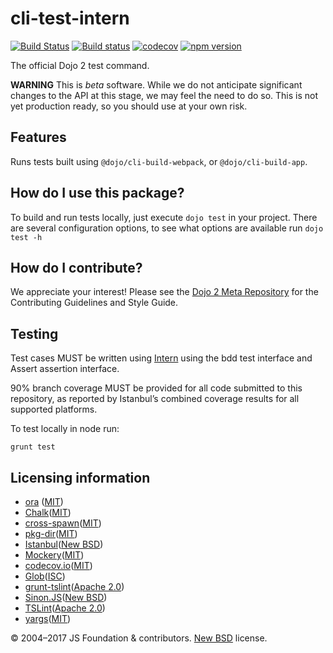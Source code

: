 # cli-test-intern

[![Build Status](https://travis-ci.org/dojo/cli-test-intern.svg?branch=master)](https://travis-ci.org/dojo/cli-test-intern)
[![Build status](https://ci.appveyor.com/api/projects/status/nbgg2yf7hepsvvn2/branch/master?svg=true)](https://ci.appveyor.com/project/Dojo/cli-test-intern/branch/master)
[![codecov](https://codecov.io/gh/dojo/cli-test-intern/branch/master/graph/badge.svg)](https://codecov.io/gh/dojo/cli-test-intern)
[![npm version](https://badge.fury.io/js/%40dojo%2Fcli-test-intern.svg)](https://badge.fury.io/js/%40dojo%2Fcli-test-intern)

The official Dojo 2 test command.

**WARNING** This is _beta_ software. While we do not anticipate significant changes to the API at this stage, we may feel the need to do so. This is not yet production ready, so you should use at your own risk.

## Features

Runs tests built using `@dojo/cli-build-webpack`, or `@dojo/cli-build-app`.


## How do I use this package?

To build and run tests locally, just execute `dojo test` in your project. There are several configuration options, to see what
options are available run `dojo test -h`

## How do I contribute?

We appreciate your interest!  Please see the [Dojo 2 Meta Repository](https://github.com/dojo/meta#readme) for the
Contributing Guidelines and Style Guide.

## Testing

Test cases MUST be written using [Intern](https://theintern.github.io) using the bdd test interface and Assert assertion interface.

90% branch coverage MUST be provided for all code submitted to this repository, as reported by Istanbul’s combined coverage results for all supported platforms.

To test locally in node run:

`grunt test`

## Licensing information

* [ora](https://github.com/sindresorhus/ora) ([MIT](https://opensource.org/licenses/MIT))
* [Chalk](https://github.com/chalk/chalk)([MIT](https://opensource.org/licenses/MIT))
* [cross-spawn](https://github.com/IndigoUnited/node-cross-spawn)([MIT](https://opensource.org/licenses/MIT))
* [pkg-dir](https://github.com/sindresorhus/pkg-dir)([MIT](https://opensource.org/licenses/MIT))
* [Istanbul](https://github.com/gotwarlost/istanbul)([New BSD](http://opensource.org/licenses/BSD-3-Clause))
* [Mockery](https://github.com/mfncooper/mockery)([MIT](https://opensource.org/licenses/MIT))
* [codecov.io](https://github.com/cainus/codecov.io)([MIT](https://opensource.org/licenses/MIT))
* [Glob](https://github.com/isaacs/node-glob)([ISC](https://opensource.org/licenses/ISC))
* [grunt-tslint](https://github.com/palantir/grunt-tslint)([Apache 2.0](https://opensource.org/licenses/Apache-2.0))
* [Sinon.JS](https://github.com/sinonjs/sinon)([New BSD](http://opensource.org/licenses/BSD-3-Clause))
* [TSLint](https://github.com/palantir/tslint)([Apache 2.0](https://opensource.org/licenses/Apache-2.0))
* [yargs](https://github.com/yargs/yargs)([MIT](https://opensource.org/licenses/MIT))

© 2004–2017 JS Foundation & contributors. [New BSD](LICENSE) license.

